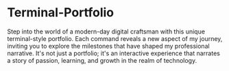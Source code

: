 # Terminal-Portfolio
Step into the world of a modern-day digital craftsman with this unique terminal-style portfolio.
Each command reveals a new aspect of my journey, inviting you to explore the milestones that have shaped my professional narrative.
It's not just a portfolio; it's an interactive experience that narrates a story of passion, learning, and growth in the realm of technology.
